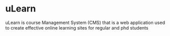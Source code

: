 uLearn
======
uLearn is course Management System (CMS) that is a web application used to create effective online learning sites for regular and phd students
